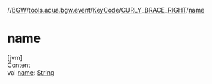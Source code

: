 //[BGW](../../../../index.md)/[tools.aqua.bgw.event](../../index.md)/[KeyCode](../index.md)/[CURLY_BRACE_RIGHT](index.md)/[name](name.md)



# name  
[jvm]  
Content  
val [name](name.md): [String](https://kotlinlang.org/api/latest/jvm/stdlib/kotlin/-string/index.html)  



